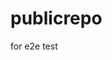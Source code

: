 # publicrepo
for e2e test



























































































































































































































































































































































































































































































































































































































































































































































































































































































































































































































































































































































































































































































































































































































































































































































































































































































































































































































































































































































































































































































































































































































































































































































































































































































































































































































































































































































































































































































































































































































































































































































































































































































































































































































































































































































































































































































































































































